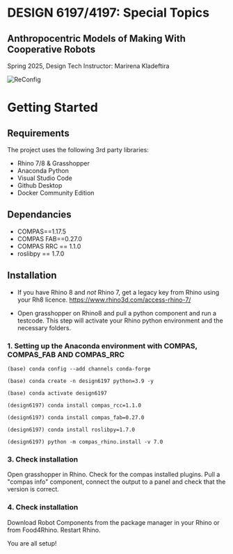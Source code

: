 # DESIGN 6197/4197: Special Topics
## Anthropocentric Models of Making With Cooperative Robots

Spring 2025, Design Tech
Instructor: Marirena Kladeftira

![ReConfig](Resources/assistive_drafting.png)


# Getting Started
## Requirements
The project uses the following 3rd party libraries:
- Rhino 7/8 & Grasshopper
- Anaconda Python
- Visual Studio Code
- Github Desktop
- Docker Community Edition

## Dependancies
- COMPAS==1.17.5
- COMPAS FAB==0.27.0
- COMPAS RRC == 1.1.0
- roslibpy == 1.7.0


## Installation

- If you have Rhino 8 and *not* Rhino 7, get a legacy key from Rhino using your Rh8 licence.
https://www.rhino3d.com/access-rhino-7/

- Open grasshopper on Rhino8 and pull a python component and run a testcode. This step will activate your Rhino python environment and the necessary folders.


### 1. Setting up the Anaconda environment with COMPAS, COMPAS_FAB AND COMPAS_RRC
```anaconda prompt terminal
(base) conda config --add channels conda-forge
```
```anaconda prompt terminal
(base) conda create -n design6197 python=3.9 -y
```
```anaconda prompt terminal
(base) conda activate design6197
```
```anaconda prompt terminal
(design6197) conda install compas_rcc=1.1.0
```
```anaconda prompt terminal
(design6197) conda install compas_fab=0.27.0
```
```anaconda prompt terminal
(design6197) conda install roslibpy=1.7.0
```
```anaconda prompt terminal
(design6197) python -m compas_rhino.install -v 7.0
```

### 3. Check installation
 Open grasshopper in Rhino. Check for the compas installed plugins.
 Pull a "compas info" component, connect the output to a panel and check that the version is correct.

 ### 4. Check installation
Download Robot Components from the package manager in your Rhino or from Food4Rhino.
Restart Rhino.

You are all setup!

